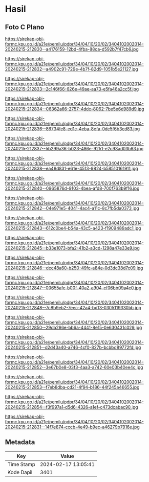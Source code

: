 # Hasil

## Foto C Plano

https://sirekap-obj-formc.kpu.go.id/a21e/pemilu/pdpr/34/04/10/20/02/3404102002014-20240215-212830--a4176159-12bd-4fba-88ca-d592b7f47cb6.jpg

https://sirekap-obj-formc.kpu.go.id/a21e/pemilu/pdpr/34/04/10/20/02/3404102002014-20240215-212832--a4902c91-729e-4b7f-82d9-1051b5e21127.jpg

https://sirekap-obj-formc.kpu.go.id/a21e/pemilu/pdpr/34/04/10/20/02/3404102002014-20240215-212833--2c146f66-626e-49ae-aa73-e5fa46a2cc5f.jpg

https://sirekap-obj-formc.kpu.go.id/a21e/pemilu/pdpr/34/04/10/20/02/3404102002014-20240215-212834--06362a66-2757-4ddc-8062-7be5e6d989d9.jpg

https://sirekap-obj-formc.kpu.go.id/a21e/pemilu/pdpr/34/04/10/20/02/3404102002014-20240215-212836--86734fe8-ed1c-4eba-8efa-0de5f6b3ed83.jpg

https://sirekap-obj-formc.kpu.go.id/a21e/pemilu/pdpr/34/04/10/20/02/3404102002014-20240215-212837--5b299a36-b023-486e-9251-e2c93ad03b63.jpg

https://sirekap-obj-formc.kpu.go.id/a21e/pemilu/pdpr/34/04/10/20/02/3404102002014-20240215-212838--ea48d831-e61e-4513-9824-b58510161911.jpg

https://sirekap-obj-formc.kpu.go.id/a21e/pemilu/pdpr/34/04/10/20/02/3404102002014-20240215-212840--0965876d-9103-4bea-afd8-700f763b9f16.jpg

https://sirekap-obj-formc.kpu.go.id/a21e/pemilu/pdpr/34/04/10/20/02/3404102002014-20240215-212842--04e971e5-4041-4ac4-a11c-8c7fb5da0373.jpg

https://sirekap-obj-formc.kpu.go.id/a21e/pemilu/pdpr/34/04/10/20/02/3404102002014-20240215-212843--612c0be4-b54a-43c5-a423-f1909489adc1.jpg

https://sirekap-obj-formc.kpu.go.id/a21e/pemilu/pdpr/34/04/10/20/02/3404102002014-20240215-212845--b33e1073-bfa2-41b2-a3cd-1298a47e33e9.jpg

https://sirekap-obj-formc.kpu.go.id/a21e/pemilu/pdpr/34/04/10/20/02/3404102002014-20240215-212846--dcc48a60-b250-49fc-a84e-0d3dc38d7c09.jpg

https://sirekap-obj-formc.kpu.go.id/a21e/pemilu/pdpr/34/04/10/20/02/3404102002014-20240215-212847--00655afe-b00f-40a2-a904-cf06bb09a4c0.jpg

https://sirekap-obj-formc.kpu.go.id/a21e/pemilu/pdpr/34/04/10/20/02/3404102002014-20240215-212848--7c8b9eb2-7eec-42a4-bd13-0305119330bb.jpg

https://sirekap-obj-formc.kpu.go.id/a21e/pemilu/pdpr/34/04/10/20/02/3404102002014-20240215-212850--29da296e-bb6a-4441-8e15-0e630431c029.jpg

https://sirekap-obj-formc.kpu.go.id/a21e/pemilu/pdpr/34/04/10/20/02/3404102002014-20240215-212851--d2d43a40-a746-4cf0-827b-bcbbd89772fd.jpg

https://sirekap-obj-formc.kpu.go.id/a21e/pemilu/pdpr/34/04/10/20/02/3404102002014-20240215-212852--3e67b0e8-03f3-4aa3-a742-60e03b40ee4c.jpg

https://sirekap-obj-formc.kpu.go.id/a21e/pemilu/pdpr/34/04/10/20/02/3404102002014-20240215-212853--f7eb8dba-cd21-4f94-b186-44f245a46655.jpg

https://sirekap-obj-formc.kpu.go.id/a21e/pemilu/pdpr/34/04/10/20/02/3404102002014-20240215-212854--f3f997a1-d5d6-4326-a1ef-c473dcabac90.jpg

https://sirekap-obj-formc.kpu.go.id/a21e/pemilu/pdpr/34/04/10/20/02/3404102002014-20240215-212831--14f7e874-cccb-4e49-b9ec-a46279b7916e.jpg


## Metadata

| Key        | Value               |
| ---------- | ------------------- |
| Time Stamp | 2024-02-17 13:05:41 |
| Kode Dapil | 3401                |



